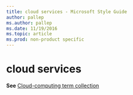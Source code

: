 ```yaml
---
title: cloud services - Microsoft Style Guide
author: pallep
ms.author: pallep
ms.date: 11/19/2016
ms.topic: article
ms.prod: non-product specific
---
```


# cloud services

**See** [Cloud-computing term collection](/style-guide/a-z-word-list-term-collections/term-collections/cloud-computing-terms)
